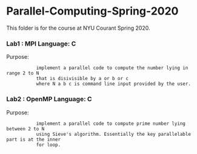 # Parallel-Computing-Spring-2020

This folder is for the course <Special Topic: Parallel Computing> at NYU Courant Spring 2020.

### Lab1 : MPI Language: C

   Purpose: 
   
               implement a parallel code to compute the number lying in range 2 to N 
               that is disivisible by a or b or c
               where N a b c is command line input provided by the user.

### Lab2 : OpenMP Language: C

   Purpose: 
   
               implement a parallel code to compute prime number lying between 2 to N
               using Sieve's algorithm. Essentially the key parallelable part is at the inner
               for loop.
